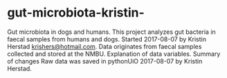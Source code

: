# gut-microbiota-kristin-
Gut microbiota in dogs and humans.
This project analyzes gut bacteria in faecal samples from humans and dogs.
Started 2017-08-07 by Kristin Herstad krishers@hotmail.com.
Data originates from faecal samples collected and stored at the NMBU.
Explanation of data  variables.
Summary of changes
Raw data was saved in pythonUiO 2017-08-07 by Kristin Herstad.


